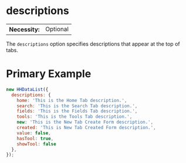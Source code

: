 # descriptions

<table class="options-table">
  <tr><th>Necessity:</th><td>Optional</td></tr>
</table>

The `descriptions` option specifies descriptions that appear at the top of tabs.

# Primary Example

``` js nonum
new HHDataList({
  descriptions: {
    home: 'This is the Home Tab description.',
    search: 'This is the Search Tab description.',
    fields: 'This is the Fields Tab description.',
    tools: 'This is the Tools Tab description.',
    new: 'This is the New Tab Create Form description.',
    created: 'This is New Tab Created Form description.',
    value: false,
    hasTool: true,
    showTool: false
  },
});
```